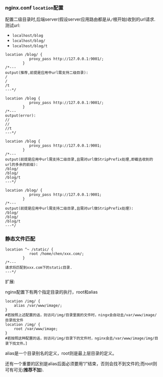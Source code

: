 ### nginx.conf  `location`配置

配置二级目录时,后端server(假设server应用路由都是从`/`根开始)收到的url请求.测试url:

- `localhost/blog`
- `localhost/blog/`
- `localhost/blog/t`

```
location /blog/ {
           proxy_pass http://127.0.0.1:9001/;
        }
/*---
output(推荐,前提是应用中url需支持二级目录):
/
/
/t
---*/
```
```
location /blog {
           proxy_pass http://127.0.0.1:9001/;
        }
/*---
output(error):
//
//
//t
---*/
```
```
location /blog {
           proxy_pass http://127.0.0.1:9001;
        }
/*---
output(前提是应用中url需支持二级目录,且需对url做StripPrefix处理,即截去收到的url的多余的前缀):
/blog/
/blog/
/blog/t
---*/
```
```
location /blog/ {
           proxy_pass http://127.0.0.1:9001;
        }
/*---
output(前提是应用中url需支持二级目录,且需对url做StripPrefix处理):
/blog/
/blog/
/blog/t
---*/
```

### 静态文件匹配

```
location ^~ /static/ {
           root /home/chen/xxx.com/;
        }
/*---
请求将匹配到xxx.com下的static目录.
---*/
```

扩展:

nginx配置下有两个指定目录的执行，root和alias

```shell
location /img/ {
    alias /var/www/image/;
}
#若按照上述配置的话，则访问/img/目录里面的文件时，ningx会自动去/var/www/image/目录找文件
location /img/ {
    root /var/www/image;
}
#若按照这种配置的话，则访问/img/目录下的文件时，nginx会去/var/www/image/img/目录下找文件。]
```
alias是一个目录别名的定义，root则是最上层目录的定义。

还有一个重要的区别是alias后面必须要用“/”结束，否则会找不到文件的;而root则可有可无(**推荐不加**).

